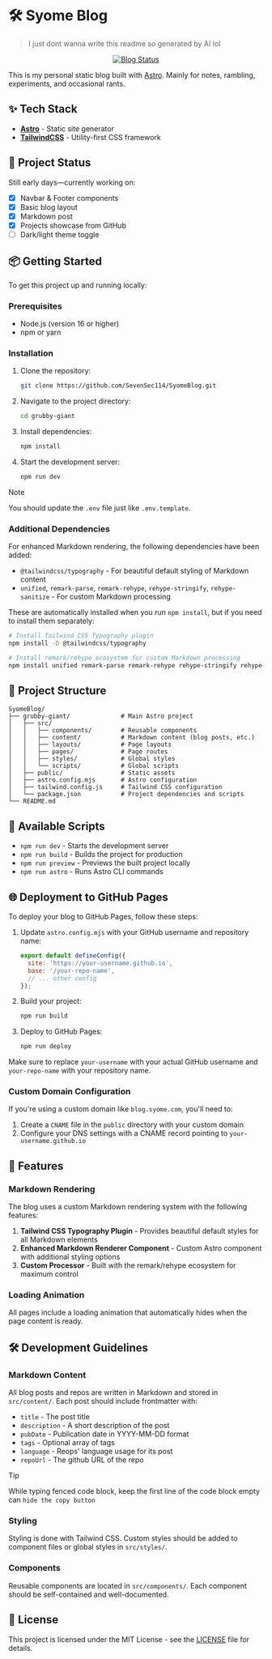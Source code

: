 # 🛠️ Syome Blog
> I just dont wanna write this readme so generated by AI lol

<p align="center">
  <a href="https://syome.vercel.app" target="_blank">
    <img src="https://img.shields.io/website?label=View%20my%20blog&style=for-the-badge&url=https%3A%2F%2Fsyome.vercel.app" alt="Blog Status" />
  </a>
</p>

This is my personal static blog built with [Astro](https://astro.build/). Mainly for notes, rambling, experiments, and occasional rants.

## ✨ Tech Stack

- **[Astro](https://astro.build/)** - Static site generator
- **[TailwindCSS](https://tailwindcss.com/)** - Utility-first CSS framework

## 🚧 Project Status

Still early days—currently working on:

- [x] Navbar & Footer components
- [x] Basic blog layout
- [x] Markdown post
- [x] Projects showcase from GitHub
- [ ] Dark/light theme toggle

## 📦 Getting Started

To get this project up and running locally:

### Prerequisites

- Node.js (version 16 or higher)
- npm or yarn

### Installation

1. Clone the repository:
   ```bash
   git clone https://github.com/SevenSec114/SyomeBlog.git
   ```

2. Navigate to the project directory:
   ```bash
   cd grubby-giant
   ```

3. Install dependencies:
   ```bash
   npm install
   ```

4. Start the development server:
   ```bash
   npm run dev
   ```

> [!NOTE]
> You should update the `.env` file just like `.env.template`.

### Additional Dependencies

For enhanced Markdown rendering, the following dependencies have been added:

- `@tailwindcss/typography` - For beautiful default styling of Markdown content
- `unified`, `remark-parse`, `remark-rehype`, `rehype-stringify`, `rehype-sanitize` - For custom Markdown processing

These are automatically installed when you run `npm install`, but if you need to install them separately:

```bash
# Install Tailwind CSS Typography plugin
npm install -D @tailwindcss/typography

# Install remark/rehype ecosystem for custom Markdown processing
npm install unified remark-parse remark-rehype rehype-stringify rehype-sanitize
```

## 📁 Project Structure

```
SyomeBlog/
├── grubby-giant/              # Main Astro project
│   ├── src/
│   │   ├── components/        # Reusable components
│   │   ├── content/           # Markdown content (blog posts, etc.)
│   │   ├── layouts/           # Page layouts
│   │   ├── pages/             # Page routes
│   │   ├── styles/            # Global styles
│   │   └── scripts/           # Global scripts
│   ├── public/                # Static assets
│   ├── astro.config.mjs       # Astro configuration
│   ├── tailwind.config.js     # Tailwind CSS configuration
│   └── package.json           # Project dependencies and scripts
└── README.md
```

## 🚀 Available Scripts

- `npm run dev` - Starts the development server
- `npm run build` - Builds the project for production
- `npm run preview` - Previews the built project locally
- `npm run astro` - Runs Astro CLI commands

## 🌐 Deployment to GitHub Pages

To deploy your blog to GitHub Pages, follow these steps:

1. Update `astro.config.mjs` with your GitHub username and repository name:
   ```js
   export default defineConfig({
     site: 'https://your-username.github.io',
     base: '/your-repo-name',
     // ... other config
   });
   ```

2. Build your project:
   ```bash
   npm run build
   ```

3. Deploy to GitHub Pages:
   ```bash
   npm run deploy
   ```

Make sure to replace `your-username` with your actual GitHub username and `your-repo-name` with your repository name.

### Custom Domain Configuration

If you're using a custom domain like `blog.syome.com`, you'll need to:

1. Create a `CNAME` file in the `public` directory with your custom domain
2. Configure your DNS settings with a CNAME record pointing to `your-username.github.io`

## 🎨 Features

### Markdown Rendering

The blog uses a custom Markdown rendering system with the following features:

1. **Tailwind CSS Typography Plugin** - Provides beautiful default styles for all Markdown elements
2. **Enhanced Markdown Renderer Component** - Custom Astro component with additional styling options
3. **Custom Processor** - Built with the remark/rehype ecosystem for maximum control

### Loading Animation

All pages include a loading animation that automatically hides when the page content is ready.

## 🛠️ Development Guidelines

### Markdown Content

All blog posts and repos are written in Markdown and stored in `src/content/`. Each post should include frontmatter with:

- `title` - The post title
- `description` - A short description of the post
- `pubDate` - Publication date in YYYY-MM-DD format
- `tags` - Optional array of tags
- `language` - Reops' language usage for its post
- `repoUrl` - The github URL of the repo

> [!TIP]
> While typing fenced code block, keep the first line of the code block empty can `hide the copy button`

### Styling

Styling is done with Tailwind CSS. Custom styles should be added to component files or global styles in `src/styles/`.

### Components

Reusable components are located in `src/components/`. Each component should be self-contained and well-documented.

## 📄 License

This project is licensed under the MIT License - see the [LICENSE](LICENSE) file for details.